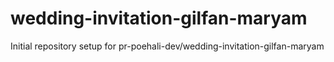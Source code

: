 # wedding-invitation-gilfan-maryam

Initial repository setup for pr-poehali-dev/wedding-invitation-gilfan-maryam